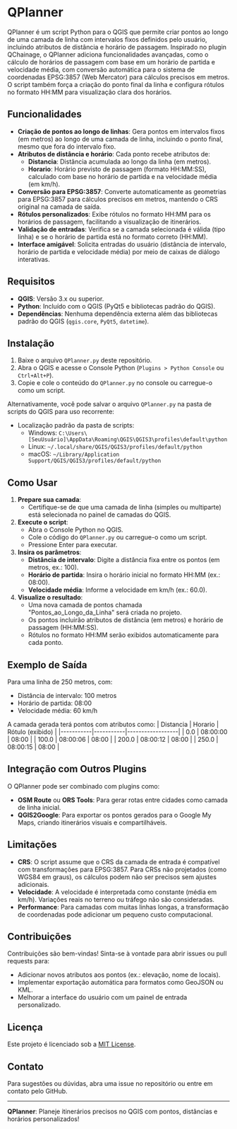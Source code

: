 # QPlanner

QPlanner é um script Python para o QGIS que permite criar pontos ao longo de uma camada de linha com intervalos fixos definidos pelo usuário, incluindo atributos de distância e horário de passagem. Inspirado no plugin QChainage, o QPlanner adiciona funcionalidades avançadas, como o cálculo de horários de passagem com base em um horário de partida e velocidade média, com conversão automática para o sistema de coordenadas EPSG:3857 (Web Mercator) para cálculos precisos em metros. O script também força a criação do ponto final da linha e configura rótulos no formato HH:MM para visualização clara dos horários.

## Funcionalidades
- **Criação de pontos ao longo de linhas**: Gera pontos em intervalos fixos (em metros) ao longo de uma camada de linha, incluindo o ponto final, mesmo que fora do intervalo fixo.
- **Atributos de distância e horário**: Cada ponto recebe atributos de:
  - **Distancia**: Distância acumulada ao longo da linha (em metros).
  - **Horario**: Horário previsto de passagem (formato HH:MM:SS), calculado com base no horário de partida e na velocidade média (em km/h).
- **Conversão para EPSG:3857**: Converte automaticamente as geometrias para EPSG:3857 para cálculos precisos em metros, mantendo o CRS original na camada de saída.
- **Rótulos personalizados**: Exibe rótulos no formato HH:MM para os horários de passagem, facilitando a visualização de itinerários.
- **Validação de entradas**: Verifica se a camada selecionada é válida (tipo linha) e se o horário de partida está no formato correto (HH:MM).
- **Interface amigável**: Solicita entradas do usuário (distância de intervalo, horário de partida e velocidade média) por meio de caixas de diálogo interativas.

## Requisitos
- **QGIS**: Versão 3.x ou superior.
- **Python**: Incluído com o QGIS (PyQt5 e bibliotecas padrão do QGIS).
- **Dependências**: Nenhuma dependência externa além das bibliotecas padrão do QGIS (`qgis.core`, `PyQt5`, `datetime`).

## Instalação
1. Baixe o arquivo `QPlanner.py` deste repositório.
2. Abra o QGIS e acesse o Console Python (`Plugins > Python Console` ou `Ctrl+Alt+P`).
3. Copie e cole o conteúdo do `QPlanner.py` no console ou carregue-o como um script.

Alternativamente, você pode salvar o arquivo `QPlanner.py` na pasta de scripts do QGIS para uso recorrente:
- Localização padrão da pasta de scripts:
  - Windows: `C:\Users\[SeuUsuário]\AppData\Roaming\QGIS\QGIS3\profiles\default\python`
  - Linux: `~/.local/share/QGIS/QGIS3/profiles/default/python`
  - macOS: `~/Library/Application Support/QGIS/QGIS3/profiles/default/python`

## Como Usar
1. **Prepare sua camada**:
   - Certifique-se de que uma camada de linha (simples ou multiparte) está selecionada no painel de camadas do QGIS.
2. **Execute o script**:
   - Abra o Console Python no QGIS.
   - Cole o código do `QPlanner.py` ou carregue-o como um script.
   - Pressione Enter para executar.
3. **Insira os parâmetros**:
   - **Distância de intervalo**: Digite a distância fixa entre os pontos (em metros, ex.: 100).
   - **Horário de partida**: Insira o horário inicial no formato HH:MM (ex.: 08:00).
   - **Velocidade média**: Informe a velocidade em km/h (ex.: 60.0).
4. **Visualize o resultado**:
   - Uma nova camada de pontos chamada "Pontos_ao_Longo_da_Linha" será criada no projeto.
   - Os pontos incluirão atributos de distância (em metros) e horário de passagem (HH:MM:SS).
   - Rótulos no formato HH:MM serão exibidos automaticamente para cada ponto.

## Exemplo de Saída
Para uma linha de 250 metros, com:
- Distância de intervalo: 100 metros
- Horário de partida: 08:00
- Velocidade média: 60 km/h

A camada gerada terá pontos com atributos como:
| Distancia | Horario   | Rótulo (exibido) |
|-----------|-----------|------------------|
| 0.0       | 08:00:00  | 08:00            |
| 100.0     | 08:00:06  | 08:00            |
| 200.0     | 08:00:12  | 08:00            |
| 250.0     | 08:00:15  | 08:00            |

## Integração com Outros Plugins
O QPlanner pode ser combinado com plugins como:
- **OSM Route** ou **ORS Tools**: Para gerar rotas entre cidades como camada de linha inicial.
- **QGIS2Google**: Para exportar os pontos gerados para o Google My Maps, criando itinerários visuais e compartilháveis.

## Limitações
- **CRS**: O script assume que o CRS da camada de entrada é compatível com transformações para EPSG:3857. Para CRSs não projetados (como WGS84 em graus), os cálculos podem não ser precisos sem ajustes adicionais.
- **Velocidade**: A velocidade é interpretada como constante (média em km/h). Variações reais no terreno ou tráfego não são consideradas.
- **Performance**: Para camadas com muitas linhas longas, a transformação de coordenadas pode adicionar um pequeno custo computacional.

## Contribuições
Contribuições são bem-vindas! Sinta-se à vontade para abrir issues ou pull requests para:
- Adicionar novos atributos aos pontos (ex.: elevação, nome de locais).
- Implementar exportação automática para formatos como GeoJSON ou KML.
- Melhorar a interface do usuário com um painel de entrada personalizado.

## Licença
Este projeto é licenciado sob a [MIT License](LICENSE).

## Contato
Para sugestões ou dúvidas, abra uma issue no repositório ou entre em contato pelo GitHub.

---

**QPlanner**: Planeje itinerários precisos no QGIS com pontos, distâncias e horários personalizados!
